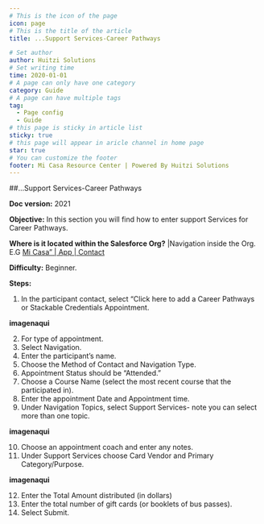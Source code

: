 ```yaml
---
# This is the icon of the page
icon: page
# This is the title of the article
title: ...Support Services-Career Pathways

# Set author
author: Huitzi Solutions
# Set writing time
time: 2020-01-01
# A page can only have one category
category: Guide
# A page can have multiple tags
tag:
  - Page config
  - Guide
# this page is sticky in article list
sticky: true
# this page will appear in aricle channel in home page
star: true
# You can customize the footer
footer: Mi Casa Resource Center | Powered By Huitzi Solutions
---
```


##...Support Services-Career Pathways


**Doc version:** 2021 

**Objective:**  In this section you will find how to enter support Services for Career Pathways.

**Where is it located within the Salesforce Org?** |Navigation inside the Org. E.G [Mi Casa” | App | Contact](https://micasa--partial.lightning.force.com/lightning/o/Contact/list?filterName=Recent)


**Difficulty:** Beginner.

**Steps:**

1. In the participant contact, select “Click here to add a Career Pathways or Stackable Credentials Appointment.



**imagenaqui**

2. For type of appointment.
3. Select Navigation. 
4. Enter the participant’s name.
5. Choose the Method of Contact and Navigation Type.
6. Appointment Status should be “Attended.”
7. Choose a Course Name (select the most recent course that the participated in).
8. Enter the appointment Date and Appointment time.
9. Under Navigation Topics, select Support Services- note you can select more than one topic.


**imagenaqui**


10. Choose an appointment coach and enter any notes.
11. Under Support Services choose Card Vendor and Primary Category/Purpose.

**imagenaqui**

12. Enter the Total Amount distributed (in dollars)
13. Enter the total number of gift cards (or booklets of bus passes).
14. Select Submit.







